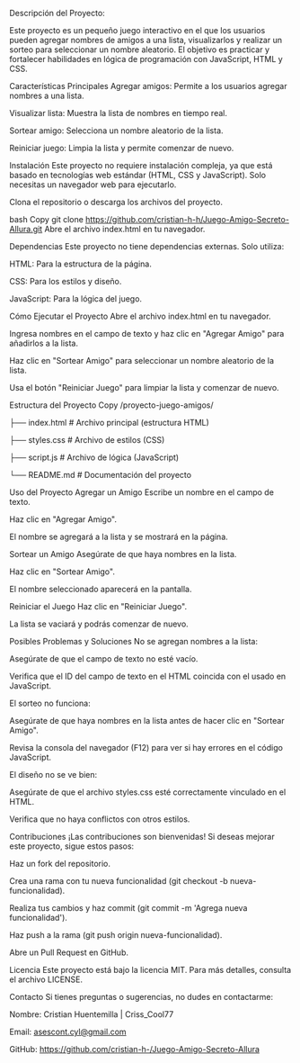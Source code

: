 Descripción del Proyecto:

Este proyecto es un pequeño juego interactivo en el que los usuarios pueden agregar nombres de amigos a una lista, visualizarlos y realizar un sorteo para seleccionar un nombre aleatorio. El objetivo es practicar y fortalecer habilidades en lógica de programación con JavaScript, HTML y CSS.

Características Principales
Agregar amigos: Permite a los usuarios agregar nombres a una lista.

Visualizar lista: Muestra la lista de nombres en tiempo real.

Sortear amigo: Selecciona un nombre aleatorio de la lista.

Reiniciar juego: Limpia la lista y permite comenzar de nuevo.

Instalación
Este proyecto no requiere instalación compleja, ya que está basado en tecnologías web estándar (HTML, CSS y JavaScript). Solo necesitas un navegador web para ejecutarlo.

Clona el repositorio o descarga los archivos del proyecto.

bash
Copy
git clone https://github.com/cristian-h-h/Juego-Amigo-Secreto-Allura.git
Abre el archivo index.html en tu navegador.

Dependencias
Este proyecto no tiene dependencias externas. Solo utiliza:

HTML: Para la estructura de la página.

CSS: Para los estilos y diseño.

JavaScript: Para la lógica del juego.

Cómo Ejecutar el Proyecto
Abre el archivo index.html en tu navegador.

Ingresa nombres en el campo de texto y haz clic en "Agregar Amigo" para añadirlos a la lista.

Haz clic en "Sortear Amigo" para seleccionar un nombre aleatorio de la lista.

Usa el botón "Reiniciar Juego" para limpiar la lista y comenzar de nuevo.

Estructura del Proyecto
Copy
/proyecto-juego-amigos/


├── index.html          # Archivo principal (estructura HTML)

├── styles.css          # Archivo de estilos (CSS)

├── script.js           # Archivo de lógica (JavaScript)

└── README.md           # Documentación del proyecto

Uso del Proyecto
Agregar un Amigo
Escribe un nombre en el campo de texto.

Haz clic en "Agregar Amigo".

El nombre se agregará a la lista y se mostrará en la página.

Sortear un Amigo
Asegúrate de que haya nombres en la lista.

Haz clic en "Sortear Amigo".

El nombre seleccionado aparecerá en la pantalla.

Reiniciar el Juego
Haz clic en "Reiniciar Juego".

La lista se vaciará y podrás comenzar de nuevo.

Posibles Problemas y Soluciones
No se agregan nombres a la lista:

Asegúrate de que el campo de texto no esté vacío.

Verifica que el ID del campo de texto en el HTML coincida con el usado en JavaScript.

El sorteo no funciona:

Asegúrate de que haya nombres en la lista antes de hacer clic en "Sortear Amigo".

Revisa la consola del navegador (F12) para ver si hay errores en el código JavaScript.

El diseño no se ve bien:

Asegúrate de que el archivo styles.css esté correctamente vinculado en el HTML.

Verifica que no haya conflictos con otros estilos.

Contribuciones
¡Las contribuciones son bienvenidas! Si deseas mejorar este proyecto, sigue estos pasos:

Haz un fork del repositorio.

Crea una rama con tu nueva funcionalidad (git checkout -b nueva-funcionalidad).

Realiza tus cambios y haz commit (git commit -m 'Agrega nueva funcionalidad').

Haz push a la rama (git push origin nueva-funcionalidad).

Abre un Pull Request en GitHub.

Licencia
Este proyecto está bajo la licencia MIT. Para más detalles, consulta el archivo LICENSE.

Contacto
Si tienes preguntas o sugerencias, no dudes en contactarme:

Nombre: Cristian Huentemilla | Criss_Cool77

Email: asescont.cyl@gmail.com

GitHub: https://github.com/cristian-h-/Juego-Amigo-Secreto-Allura
